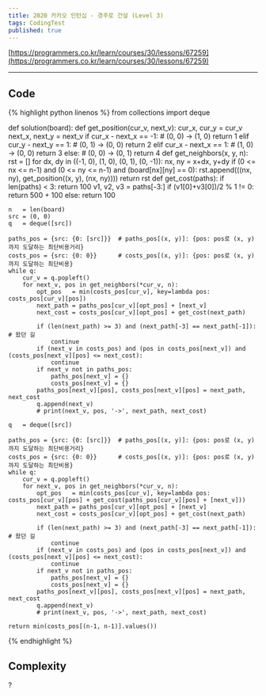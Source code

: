 ```yaml
---
title: 2020 카카오 인턴십 - 경주로 건설 (Level 3)
tags: CodingTest
published: true
---
```


[https://programmers.co.kr/learn/courses/30/lessons/67259](https://programmers.co.kr/learn/courses/30/lessons/67259)

<!--more-->
---

## Code
{% highlight python linenos %}
from collections import deque

def solution(board):
    def get_position(cur_v, next_v):
        cur_x, cur_y   = cur_v
        next_x, next_y = next_v
        if cur_x - next_x == -1:   # (0, 0) -> (1, 0)
            return 1
        elif cur_y - next_y == 1:  # (0, 1) -> (0, 0)
            return 2
        elif cur_x - next_x == 1:  # (1, 0) -> (0, 0)
            return 3
        else:                      # (0, 0) -> (0, 1)
            return 4
    def get_neighbors(x, y, n):
        rst = []
        for dx, dy in ((-1, 0), (1, 0), (0, 1), (0, -1)):
            nx, ny = x+dx, y+dy
            if (0 <= nx <= n-1) and (0 <= ny <= n-1) and (board[nx][ny] == 0):
                rst.append(((nx, ny), get_position((x, y), (nx, ny))))
        return rst
    def get_cost(paths):
        if len(paths) < 3:
            return 100
        v1, v2, v3 = paths[-3:]
        if (v1[0]+v3[0])/2 % 1 != 0:
            return 500 + 100
        else:
            return 100

    n   = len(board)
    src = (0, 0)
    q   = deque([src])

    paths_pos = {src: {0: [src]}}  # paths_pos[(x, y)]: {pos: pos로 (x, y)까지 도달하는 최단비용거리}
    costs_pos = {src: {0: 0}}      # costs_pos[(x, y)]: {pos: pos로 (x, y)까지 도달하는 최단비용}
    while q:
        cur_v = q.popleft()
        for next_v, pos in get_neighbors(*cur_v, n):
            opt_pos   = min(costs_pos[cur_v], key=lambda pos: costs_pos[cur_v][pos])
            next_path = paths_pos[cur_v][opt_pos] + [next_v]
            next_cost = costs_pos[cur_v][opt_pos] + get_cost(next_path)

            if (len(next_path) >= 3) and (next_path[-3] == next_path[-1]):  # 왔던 길
                continue
            if (next_v in costs_pos) and (pos in costs_pos[next_v]) and (costs_pos[next_v][pos] <= next_cost):
                continue
            if next_v not in paths_pos:
                paths_pos[next_v] = {}
                costs_pos[next_v] = {}
            paths_pos[next_v][pos], costs_pos[next_v][pos] = next_path, next_cost
            q.append(next_v)
            # print(next_v, pos, '->', next_path, next_cost)

    q   = deque([src])

    paths_pos = {src: {0: [src]}}  # paths_pos[(x, y)]: {pos: pos로 (x, y)까지 도달하는 최단비용거리}
    costs_pos = {src: {0: 0}}      # costs_pos[(x, y)]: {pos: pos로 (x, y)까지 도달하는 최단비용}
    while q:
        cur_v = q.popleft()
        for next_v, pos in get_neighbors(*cur_v, n):
            opt_pos   = min(costs_pos[cur_v], key=lambda pos: costs_pos[cur_v][pos] + get_cost(paths_pos[cur_v][pos] + [next_v]))
            next_path = paths_pos[cur_v][opt_pos] + [next_v]
            next_cost = costs_pos[cur_v][opt_pos] + get_cost(next_path)

            if (len(next_path) >= 3) and (next_path[-3] == next_path[-1]):  # 왔던 길
                continue
            if (next_v in costs_pos) and (pos in costs_pos[next_v]) and (costs_pos[next_v][pos] <= next_cost):
                continue
            if next_v not in paths_pos:
                paths_pos[next_v] = {}
                costs_pos[next_v] = {}
            paths_pos[next_v][pos], costs_pos[next_v][pos] = next_path, next_cost
            q.append(next_v)
            # print(next_v, pos, '->', next_path, next_cost)

    return min(costs_pos[(n-1, n-1)].values())
{% endhighlight %}


## Complexity
?
